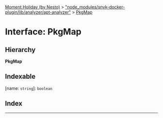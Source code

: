 [Moment Holiday (by Nesto)](../README.md) > ["node_modules/snyk-docker-plugin/lib/analyzer/apt-analyzer"](../modules/_node_modules_snyk_docker_plugin_lib_analyzer_apt_analyzer_.md) > [PkgMap](../interfaces/_node_modules_snyk_docker_plugin_lib_analyzer_apt_analyzer_.pkgmap.md)

# Interface: PkgMap

## Hierarchy

**PkgMap**

## Indexable

\[name: `string`\]:&nbsp;`boolean`
## Index

---

